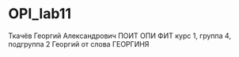 # OPI_lab11
Ткачёв 
Георгий 
Александрович
ПОИТ
ОПИ
ФИТ
курс 1, группа 4, подгруппа 2
Георгий от слова ГЕОРГИНЯ


